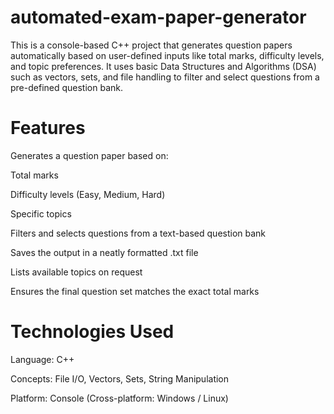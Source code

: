# automated-exam-paper-generator
This is a console-based C++ project that generates question papers automatically based on user-defined inputs like total marks, difficulty levels, and topic preferences. It uses basic Data Structures and Algorithms (DSA) such as vectors, sets, and file handling to filter and select questions from a pre-defined question bank.

# Features
Generates a question paper based on:

Total marks

Difficulty levels (Easy, Medium, Hard)

Specific topics

Filters and selects questions from a text-based question bank

Saves the output in a neatly formatted .txt file

Lists available topics on request

Ensures the final question set matches the exact total marks
#  Technologies Used
Language: C++

Concepts: File I/O, Vectors, Sets, String Manipulation

Platform: Console (Cross-platform: Windows / Linux)
